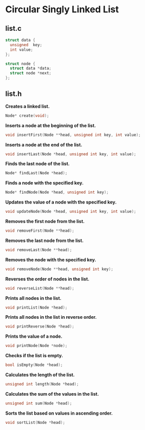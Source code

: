 # Circular Singly Linked List

## list.c
```c
struct data {
  unsigned  key;
  int value;
};

struct node {
  struct data *data;
  struct node *next;
};
```

## list.h
**Creates a linked list.**
```c
Node* create(void);
```
**Inserts a node at the beginning of the list.**
```c
void insertFirst(Node **head, unsigned int key, int value);
```
**Inserts a node at the end of the list.**
```c
void insertLast(Node *head, unsigned int key, int value);
```
**Finds the last node of the list.**
```c
Node* findLast(Node *head);
```
**Finds a node with the specified key.**
```c
Node* findNode(Node *head, unsigned int key);
```
**Updates the value of a node with the specified key.**
```c
void updateNode(Node *head, unsigned int key, int value);
```
**Removes the first node from the list.**
```c
void removeFirst(Node **head);
```
**Removes the last node from the list.**
```c
void removeLast(Node **head);
```
**Removes the node with the specified key.**
```c
void removeNode(Node **head, unsigned int key);
```
**Reverses the order of nodes in the list.**
```c
void reverseList(Node **head);
```
**Prints all nodes in the list.**
```c
void printList(Node *head);
```
**Prints all nodes in the list in reverse order.**
```c
void printReverse(Node *head);
```
**Prints the value of a node.**
```c
void printNode(Node *node);
```
**Checks if the list is empty.**
```c
bool isEmpty(Node *head);
```
**Calculates the length of the list.**
```c
unsigned int length(Node *head);
```
**Calculates the sum of the values ​​in the list.**
```c
unsigned int sum(Node *head);
```
**Sorts the list based on values ​​in ascending order.**
```c
void sortList(Node *head);
```
